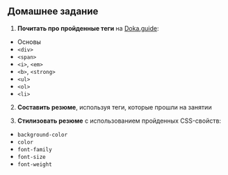 ## Домашнее задание

1. **Почитать про пройденные теги** на [Doka.guide](https://doka.guide/html):
  - Основы
  - `<div>`
  - `<span>`
  - `<i>`, `<em>`
  - `<b>`, `<strong>`
  - `<ul>`
  - `<ol>`
  - `<li>`

2. **Составить резюме**, используя теги, которые прошли на занятии

3. **Стилизовать резюме** с использованием пройденных CSS-свойств:
  - `background-color`
  - `color`
  - `font-family`
  - `font-size`
  - `font-weight`